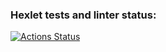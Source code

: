### Hexlet tests and linter status:
[![Actions Status](https://github.com/vasilievpg/java-project-61/workflows/hexlet-check/badge.svg)](https://github.com/vasilievpg/java-project-61/actions)